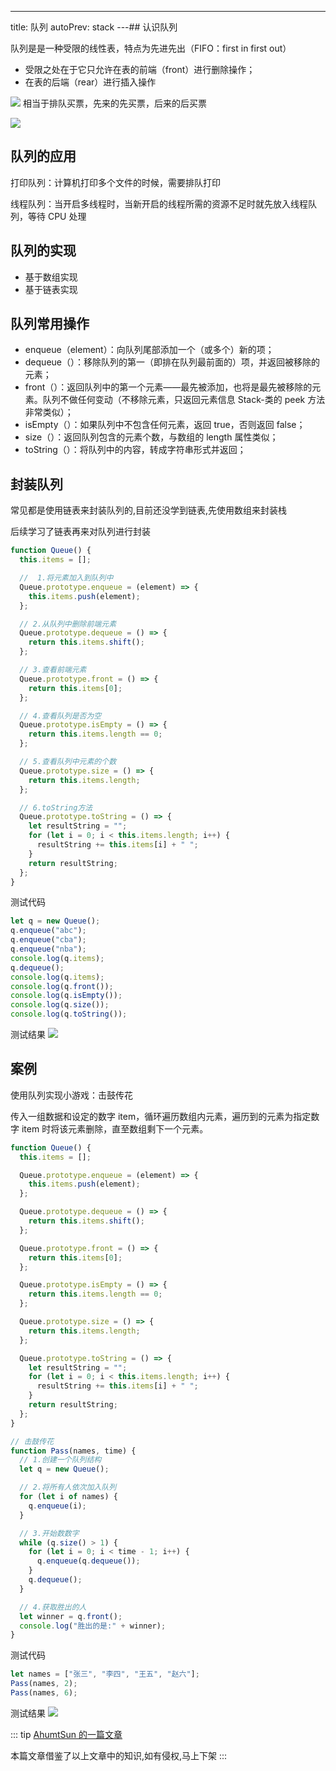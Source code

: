 ---
title: 队列
autoPrev: stack
---## 认识队列

队列是是一种受限的线性表，特点为先进先出（FIFO：first in first out）

- 受限之处在于它只允许在表的前端（front）进行删除操作；
- 在表的后端（rear）进行插入操作

![](/dataStructure/1.png)
相当于排队买票，先来的先买票，后来的后买票

![](/dataStructure/2.png)

## 队列的应用

打印队列：计算机打印多个文件的时候，需要排队打印

线程队列：当开启多线程时，当新开启的线程所需的资源不足时就先放入线程队列，等待 CPU 处理

## 队列的实现

- 基于数组实现
- 基于链表实现

## 队列常用操作

- enqueue（element）：向队列尾部添加一个（或多个）新的项；
- dequeue（）：移除队列的第一（即排在队列最前面的）项，并返回被移除的元素；
- front（）：返回队列中的第一个元素——最先被添加，也将是最先被移除的元素。队列不做任何变动（不移除元素，只返回元素信息 Stack-类的 peek 方法非常类似）；
- isEmpty（）：如果队列中不包含任何元素，返回 true，否则返回 false；
- size（）：返回队列包含的元素个数，与数组的 length 属性类似；
- toString（）：将队列中的内容，转成字符串形式并返回；

## 封装队列

常见都是使用链表来封装队列的,目前还没学到链表,先使用数组来封装栈

后续学习了链表再来对队列进行封装

```js
function Queue() {
  this.items = [];

  //  1.将元素加入到队列中
  Queue.prototype.enqueue = (element) => {
    this.items.push(element);
  };

  // 2.从队列中删除前端元素
  Queue.prototype.dequeue = () => {
    return this.items.shift();
  };

  // 3.查看前端元素
  Queue.prototype.front = () => {
    return this.items[0];
  };

  // 4.查看队列是否为空
  Queue.prototype.isEmpty = () => {
    return this.items.length == 0;
  };

  // 5.查看队列中元素的个数
  Queue.prototype.size = () => {
    return this.items.length;
  };

  // 6.toString方法
  Queue.prototype.toString = () => {
    let resultString = "";
    for (let i = 0; i < this.items.length; i++) {
      resultString += this.items[i] + " ";
    }
    return resultString;
  };
}
```

测试代码

```js
let q = new Queue();
q.enqueue("abc");
q.enqueue("cba");
q.enqueue("nba");
console.log(q.items);
q.dequeue();
console.log(q.items);
console.log(q.front());
console.log(q.isEmpty());
console.log(q.size());
console.log(q.toString());
```

测试结果
![](/dataStructure/3.png)

## 案例

使用队列实现小游戏：击鼓传花

传入一组数据和设定的数字 item，循环遍历数组内元素，遍历到的元素为指定数字 item 时将该元素删除，直至数组剩下一个元素。

```js
function Queue() {
  this.items = [];

  Queue.prototype.enqueue = (element) => {
    this.items.push(element);
  };

  Queue.prototype.dequeue = () => {
    return this.items.shift();
  };

  Queue.prototype.front = () => {
    return this.items[0];
  };

  Queue.prototype.isEmpty = () => {
    return this.items.length == 0;
  };

  Queue.prototype.size = () => {
    return this.items.length;
  };

  Queue.prototype.toString = () => {
    let resultString = "";
    for (let i = 0; i < this.items.length; i++) {
      resultString += this.items[i] + " ";
    }
    return resultString;
  };
}

// 击鼓传花
function Pass(names, time) {
  // 1.创建一个队列结构
  let q = new Queue();

  // 2.将所有人依次加入队列
  for (let i of names) {
    q.enqueue(i);
  }

  // 3.开始数数字
  while (q.size() > 1) {
    for (let i = 0; i < time - 1; i++) {
      q.enqueue(q.dequeue());
    }
    q.dequeue();
  }

  // 4.获取胜出的人
  let winner = q.front();
  console.log("胜出的是:" + winner);
}
```

测试代码

```js
let names = ["张三", "李四", "王五", "赵六"];
Pass(names, 2);
Pass(names, 6);
```

测试结果
![](/dataStructure/4.png)

::: tip
[AhumtSun 的一篇文章](http://ahuntsun.top/navitem/algorithm/theory/notes/2.html#_3-2-%E6%B3%A8%E6%84%8F%E7%82%B9)

本篇文章借鉴了以上文章中的知识,如有侵权,马上下架
:::
